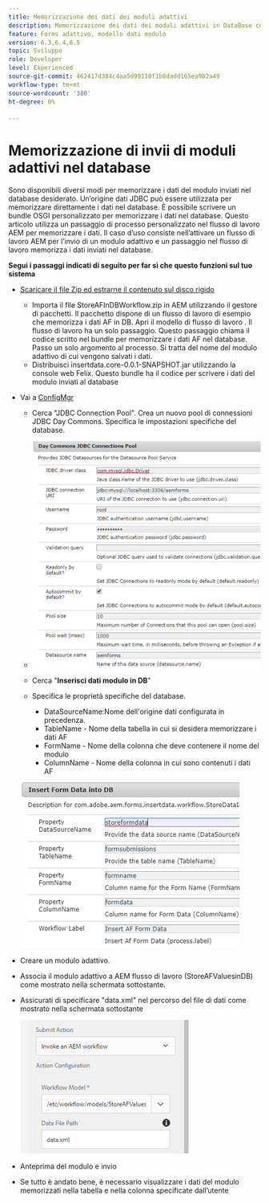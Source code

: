 ```yaml
---
title: Memorizzazione dei dati dei moduli adattivi
description: Memorizzazione dei dati dei moduli adattivi in DataBase come parte del flusso di lavoro AEM
feature: Forms adattivo, modello dati modulo
version: 6.3,6.4,6.5
topic: Sviluppo
role: Developer
level: Experienced
source-git-commit: 462417d384c4aa5d99110f1b8dadd165ea9b2a49
workflow-type: tm+mt
source-wordcount: '380'
ht-degree: 0%

---
```



# Memorizzazione di invii di moduli adattivi nel database

Sono disponibili diversi modi per memorizzare i dati del modulo inviati nel database desiderato. Un’origine dati JDBC può essere utilizzata per memorizzare direttamente i dati nel database. È possibile scrivere un bundle OSGI personalizzato per memorizzare i dati nel database. Questo articolo utilizza un passaggio di processo personalizzato nel flusso di lavoro AEM per memorizzare i dati.
Il caso d’uso consiste nell’attivare un flusso di lavoro AEM per l’invio di un modulo adattivo e un passaggio nel flusso di lavoro memorizza i dati inviati nel database.

**Segui i passaggi indicati di seguito per far sì che questo funzioni sul tuo sistema**

* [Scaricare il file Zip ed estrarne il contenuto sul disco rigido](assets/storeafdataindb.zip)

   * Importa il file StoreAFInDBWorkflow.zip in AEM utilizzando il gestore di pacchetti. Il pacchetto dispone di un flusso di lavoro di esempio che memorizza i dati AF in DB. Apri il modello di flusso di lavoro . Il flusso di lavoro ha un solo passaggio. Questo passaggio chiama il codice scritto nel bundle per memorizzare i dati AF nel database. Passo un solo argomento al processo. Si tratta del nome del modulo adattivo di cui vengono salvati i dati.
   * Distribuisci insertdata.core-0.0.1-SNAPSHOT.jar utilizzando la console web Felix. Questo bundle ha il codice per scrivere i dati del modulo inviati al database

* Vai a [ConfigMgr](http://localhost:4502/system/console/configMgr)

   * Cerca &quot;JDBC Connection Pool&quot;. Crea un nuovo pool di connessioni JDBC Day Commons. Specifica le impostazioni specifiche del database.

   * ![pool di connessioni jdbc](assets/jdbc-connection-pool.png)
   * Cerca &quot;**Inserisci dati modulo in DB**&quot;
   * Specifica le proprietà specifiche del database.
      * DataSourceName:Nome dell&#39;origine dati configurata in precedenza.
      * TableName - Nome della tabella in cui si desidera memorizzare i dati AF
      * FormName - Nome della colonna che deve contenere il nome del modulo
      * ColumnName - Nome della colonna in cui sono contenuti i dati AF

   ![insertdata](assets/insertdata.PNG)

* Creare un modulo adattivo.

* Associa il modulo adattivo a AEM flusso di lavoro (StoreAFValuesinDB) come mostrato nella schermata sottostante.

* Assicurati di specificare &quot;data.xml&quot; nel percorso del file di dati come mostrato nella schermata sottostante

   ![presentazione](assets/submissionafforms.png)

* Anteprima del modulo e invio

* Se tutto è andato bene, è necessario visualizzare i dati del modulo memorizzati nella tabella e nella colonna specificate dall’utente



